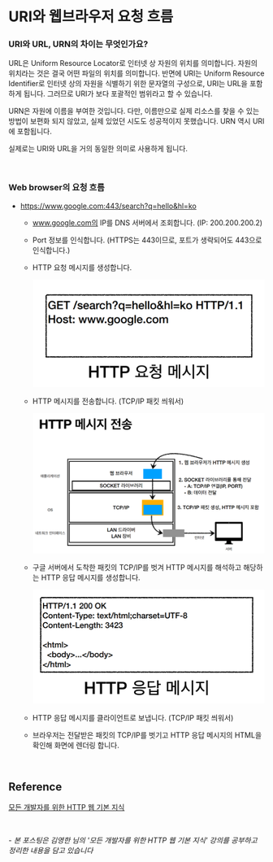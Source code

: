 # URI와 웹브라우저 요청 흐름

### URI와 URL, URN의 차이는 무엇인가요?

URL은 Uniform Resource Locator로 인터넷 상 자원의 위치를 의미합니다. 자원의 위치라는 것은 결국 어떤 파일의 위치를 의미합니다. 반면에 URI는 Uniform Resource Identifier로 인터넷 상의 자원을 식별하기 위한 문자열의 구성으로, URI는 URL을 포함하게 됩니다. 그러므로 URI가 보다 포괄적인 범위라고 할 수 있습니다.

URN은 자원에 이름을 부여한 것입니다. 다만, 이름만으로 실제 리소스를 찾을 수 있는 방법이 보편화 되지 않았고, 실제 있었던 시도도 성공적이지 못했습니다. URN 역시 URI에 포함됩니다.

실제로는 URI와 URL을 거의 동일한 의미로 사용하게 됩니다.

​    

### Web browser의 요청 흐름

- https://www.google.com:443/search?q=hello&hl=ko

  - www.google.com의 IP를 DNS 서버에서 조회합니다. (IP: 200.200.200.2)

  - Port 정보를 인식합니다. (HTTPS는 443이므로, 포트가 생략되어도 443으로 인식합니다.)

  - HTTP 요청 메시지를 생성합니다.

    ![HTTP Request Message](../image/network_img/http_request_message.png)

  - HTTP 메시지를 전송합니다. (TCP/IP 패킷 씌워서)

    ![http_sending_flow](../image/network_img/http_sending_flow.png)

  - 구글 서버에서 도착한 패킷의 TCP/IP를 벗겨 HTTP 메시지를 해석하고 해당하는 HTTP 응답 메시지를 생성합니다.

    ![http response message](../image/network_img/http_response_message.png)

  - HTTP 응답 메시지를 클라이언트로 보냅니다. (TCP/IP 패킷 씌워서)

  - 브라우저는 전달받은 패킷의 TCP/IP를 벗기고 HTTP 응답 메시지의 HTML을 확인해 화면에 렌더링 합니다.

​    

## Reference

[모든 개발자를 위한 HTTP 웹 기본 지식](https://www.inflearn.com/course/http-%EC%9B%B9-%EB%84%A4%ED%8A%B8%EC%9B%8C%ED%81%AC)

​    

\- *본 포스팅은 김영한 님의 '모든 개발자를 위한 HTTP 웹 기본 지식' 강의를 공부하고 정리한 내용을 담고 있습니다*
